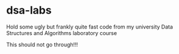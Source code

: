 # dsa-labs
Hold some ugly but frankly quite fast code from my university Data Structures and Algorithms laboratory course

This should not go through!!!

